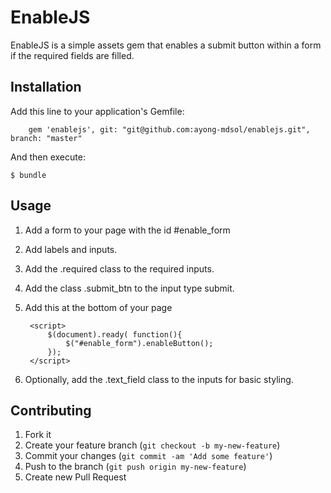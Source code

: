 # EnableJS

EnableJS is a simple assets gem that enables a submit button within a form if
the required fields are filled.

## Installation

Add this line to your application's Gemfile:

		gem 'enablejs', git: "git@github.com:ayong-mdsol/enablejs.git", branch: "master"

And then execute:

    $ bundle


## Usage

1. Add a form to your page with the id #enable_form
2. Add labels and inputs.
3. Add the .required class to the required inputs.
4. Add the class .submit_btn to the input type submit.
5. Add this at the bottom of your page 
	
		<script>
			$(document).ready( function(){
				$("#enable_form").enableButton();
			});
		</script>
	
6. Optionally, add the .text_field class to the inputs for basic styling.

## Contributing

1. Fork it
2. Create your feature branch (`git checkout -b my-new-feature`)
3. Commit your changes (`git commit -am 'Add some feature'`)
4. Push to the branch (`git push origin my-new-feature`)
5. Create new Pull Request
